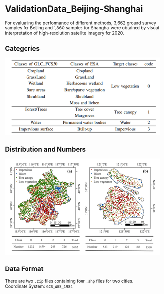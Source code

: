 # ValidationData_Beijing-Shanghai
For evaluating the performance of different methods, 3,662 ground survey samples for Beijing and 1,360 samples for Shanghai were obtained by visual interpretation of high-resolution satellite imagery for 2020. <br>
## Categories
![](https://github.com/cugbrs/ValidationData_Beijing-Shanghai/raw/master/img/Categories.png)
## Distribution and Numbers
![](https://github.com/cugbrs/ValidationData_Beijing-Shanghai/raw/master/img/Fig10.jpg)
## Data Format
There are two `.zip` files containing four `.shp` files for two cities. <br>
Coordinate System: `GCS_WGS_1984`
